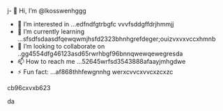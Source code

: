 j- 👋 Hi, I’m @lkosswenhggg
- 👀 I’m interested in ...edfndfgtrbgfc vvvfsddgffdrjhmmjj
- 🌱 I’m currently learning ...sfsdfsdaasdfqewqwmjhsfd2323bhnhgrefdeger;ouizvxvxvccxhmnb
- 💞️ I’m looking to collaborate on ..gg4554dfg46123asd65rwrhbgf96bnnqwewqewegresda
- 📫 How to reach me ...52645wrfsd3543888afaayjmhgdwe
- ⚡ Fun fact: ...af868thhfewgnnhg
werxcvvcxvvcxzcxzc
<!---53gferdqxsjughrgfd
lkosswe/lkosswe is a ✨ special ✨ repository because its `README.md` (this file) appears on your GitHub profile.rgrwedgsdgd
You can click the Preview link to take a look at your changes.62632gdf
--->cb96cxvxb623
da
